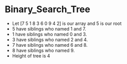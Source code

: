 # Binary_Search_Tree

- Let [7 5 1 8 3 6 0 9 4 2] is our array and 5 is our root
- 5 have siblings who named  1 and 7.
- 1 have siblings who named 0 and 3.
- 3 have siblings who named 2 and 4.
- 7 have siblings who named 6 and 8.
- 8 have siblings who named 9.
- Height of tree is 4
